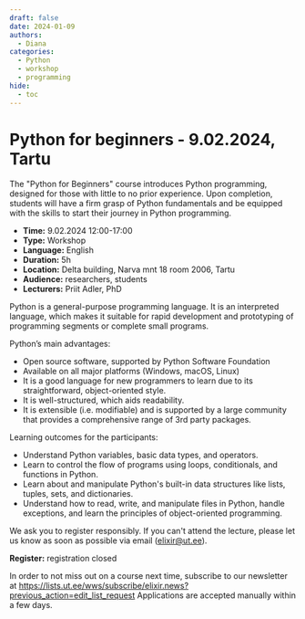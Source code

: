```yaml
---
draft: false
date: 2024-01-09
authors:
  - Diana
categories:
  - Python
  - workshop
  - programming
hide:
  - toc
---
```


# Python for beginners - 9.02.2024, Tartu

The "Python for Beginners" course introduces Python programming, designed for those with little to no prior experience. Upon completion, students will have a firm grasp of Python fundamentals and be equipped with the skills to start their journey in Python programming.

<!-- more -->

* __Time:__ 9.02.2024 12:00-17:00
* __Type:__ Workshop
* __Language:__ English
* __Duration:__ 5h
* __Location:__ Delta building, Narva mnt 18 room 2006, Tartu
* __Audience:__ researchers, students
* __Lecturers:__ Priit Adler, PhD

Python is a general-purpose programming language. It is an interpreted language, which makes it suitable for rapid development and prototyping of programming segments or complete small programs.

Python’s main advantages:

* Open source software, supported by Python Software Foundation
* Available on all major platforms (Windows, macOS, Linux)
* It is a good language for new programmers to learn due to its straightforward, object-oriented style.
* It is well-structured, which aids readability.
* It is extensible (i.e. modifiable) and is supported by a large community that provides a comprehensive range of 3rd party packages.

Learning outcomes for the participants:

* Understand Python variables, basic data types, and operators.
* Learn to control the flow of programs using loops, conditionals, and functions in Python.
* Learn about and manipulate Python's built-in data structures like lists, tuples, sets, and dictionaries.
* Understand how to read, write, and manipulate files in Python, handle exceptions, and learn the principles of object-oriented programming.

We ask you to register responsibly. If you can't attend the lecture, please let us know as soon as possible via email (elixir@ut.ee).

__Register:__  registration closed

In order to not miss out on a course next time, subscribe to our newsletter at  https://lists.ut.ee/wws/subscribe/elixir.news?previous_action=edit_list_request
Applications are accepted manually within a few days. 
